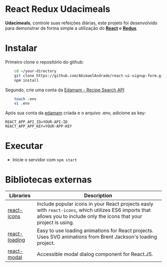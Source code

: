 # React Redux Udacimeals

**Udacimeals**, controle suas refeições diárias, este projeto foi desenvolvido para demonstrar de forma simple a utilização do **[React](https://reactjs.org/)** e **[Redux](https://redux.js.org/)**.

# Instalar

Primeiro clone o repositório do github:
```bash
    cd ~/your-directory
    git clone https://github.com/AbimaelAndrade/react-ui-signup-form.git ./
    npm install
``` 

Segundo, crie uma conta da [Edamam - Recipe Search API](https://developer.edamam.com/edamam-recipe-api)

```bash
    touch .env
    vi .env
```
Após sua conta da [edamam](https://developer.edamam.com/edamam-recipe-api) criada e o arquivo .env, adicione as key:

```
REACT_APP_API_ID=YOUR-API-ID
REACT_APP_APP_KEY=YOUR-APP-KEY
```

# Executar

* Inicie o servidor com `npm start`

# Bibliotecas externas

Libraries | Description
---------- | -------------
[react-icons](http://react-icons.github.io/react-icons/) | Include popular icons in your React projects easly with ```react-icons```, which utilizes ES6 imports that allows you to include only the icons that your project is using.
[react-loading](https://www.npmjs.com/package/react-loading) | Easy to use loading animations for React projects. Uses SVG animations from Brent Jackson's loading project.
[react-modal](http://reactcommunity.org/react-modal/) | Accessible modal dialog component for React.JS.
